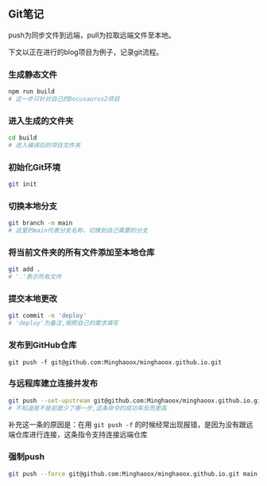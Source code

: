 ## Git笔记

push为同步文件到远端，pull为拉取远端文件至本地。

下文以正在进行的blog项目为例子，记录git流程。

### 生成静态文件

```powershell
npm run build
# 这一步只针对自己的Docusaurus2项目
```

### 进入生成的文件夹

```bash
cd build
# 进入编译后的项目文件夹
```

### 初始化Git环境

```bash
git init
```

### 切换本地分支

```bash
git branch -m main
# 这里的main代表分支名称，切换到自己需要的分支
```

### 将当前文件夹的所有文件添加至本地仓库

```bash
git add .
# '.'表示所有文件
```

### 提交本地更改

```bash
git commit -m 'deploy'
# 'deploy'为备注,按照自己的需求填写
```

### 发布到GitHub仓库

```
git push -f git@github.com:Minghaoox/minghaoox.github.io.git
```

### 与远程库建立连接并发布

```bash
git push --set-upstream git@github.com:Minghaoox/minghaoox.github.io.git main
# 不知道是不是前面少了哪一步,这条命令的成功率反而更高
```

补充这一条的原因是：在用 `git push -f` 的时候经常出现报错，是因为没有跟远端仓库进行连接，这条指令支持连接远端仓库

### 强制push

```bash
git push --force git@github.com:Minghaoox/minghaoox.github.io.git main
```